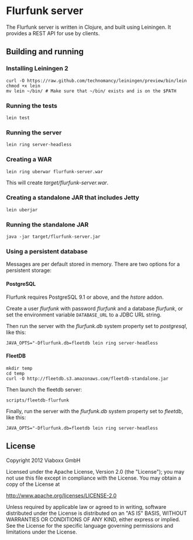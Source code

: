 Flurfunk server
===============

The Flurfunk server is written in Clojure, and built using Leiningen.
It provides a REST API for use by clients.

Building and running
--------------------

### Installing Leiningen 2 ###

    curl -O https://raw.github.com/technomancy/leiningen/preview/bin/lein
    chmod +x lein
    mv lein ~/bin/ # Make sure that ~/bin/ exists and is on the $PATH

### Running the tests ###

    lein test

### Running the server ###

    lein ring server-headless

### Creating a WAR ###

    lein ring uberwar flurfunk-server.war

This will create _target/flurfunk-server.war_.

### Creating a standalone JAR that includes Jetty ###

    lein uberjar

### Running the standalone JAR ###

    java -jar target/flurfunk-server.jar

### Using a persistent database ###

Messages are per default stored in memory. There are two options for a
persistent storage:

#### PostgreSQL ####

Flurfunk requires PostgreSQL 9.1 or above, and the _hstore_ addon.

Create a user _flurfunk_ with password _flurfunk_ and a database
_flurfunk_, or set the environment variable `DATABASE_URL` to a JDBC
URL string.

Then run the server with the _flurfunk.db_ system property set to
_postgresql_, like this:

    JAVA_OPTS="-Dflurfunk.db=fleetdb lein ring server-headless

#### FleetDB ####

    mkdir temp
    cd temp
    curl -O http://fleetdb.s3.amazonaws.com/fleetdb-standalone.jar

Then launch the fleetdb server:

    scripts/fleetdb-flurfunk

Finally, run the server with the _flurfunk.db_ system property
set to _fleetdb_, like this:

    JAVA_OPTS="-Dflurfunk.db=fleetdb lein ring server-headless

License
-------

Copyright 2012 Viaboxx GmbH

Licensed under the Apache License, Version 2.0 (the "License");
you may not use this file except in compliance with the License.
You may obtain a copy of the License at

  http://www.apache.org/licenses/LICENSE-2.0

Unless required by applicable law or agreed to in writing, software
distributed under the License is distributed on an "AS IS" BASIS,
WITHOUT WARRANTIES OR CONDITIONS OF ANY KIND, either express or implied.
See the License for the specific language governing permissions and
limitations under the License.
